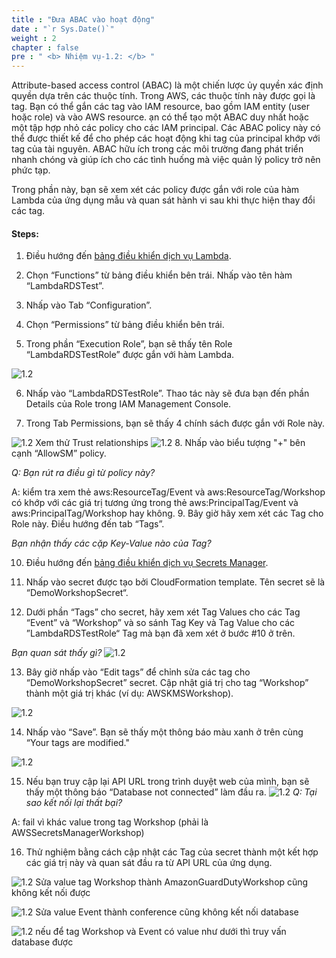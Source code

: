 ```yaml
---
title : "Đưa ABAC vào hoạt động"
date : "`r Sys.Date()`"
weight : 2
chapter : false
pre : " <b> Nhiệm vụ-1.2: </b> "
---
```

Attribute-based access control (ABAC) là một chiến lược ủy quyền xác định quyền dựa trên các thuộc tính. Trong AWS, các thuộc tính này được gọi là tag. Bạn có thể gắn các tag vào IAM resource, bao gồm IAM entity (user hoặc role) và vào AWS resource. ạn có thể tạo một ABAC duy nhất hoặc một tập hợp nhỏ các policy cho các IAM principal. Các ABAC policy này có thể được thiết kế để cho phép các hoạt động khi tag của principal khớp với tag của tài nguyên. ABAC hữu ích trong các môi trường đang phát triển nhanh chóng và giúp ích cho các tình huống mà việc quản lý policy trở nên phức tạp.

Trong phần này, bạn sẽ xem xét các policy được gắn với role của hàm Lambda của ứng dụng mẫu và quan sát hành vi sau khi thực hiện thay đổi các tag.

#### Steps:
1. Điều hướng đến [bảng điều khiển dịch vụ Lambda](https://console.aws.amazon.com/lambda).



2.  Chọn “Functions” từ bảng điều khiển bên trái. Nhấp vào tên hàm “LambdaRDSTest”.




3. Nhấp vào Tab “Configuration”.




4. Chọn “Permissions” từ bảng điều khiển bên trái.



5. Trong phần “Execution Role”, bạn sẽ thấy tên Role “LambdaRDSTestRole” được gắn với hàm Lambda.

![1.2](/images/m1/1.2/s5.png)

6. Nhấp vào “LambdaRDSTestRole”. Thao tác này sẽ đưa bạn đến phần Details của Role trong IAM Management Console.



7. Trong Tab Permissions, bạn sẽ thấy 4 chính sách được gắn với Role này.

![1.2](/images/m1/1.2/s7.png)
Xem thử Trust relationships
![1.2](/images/m1/1.2/s7b.png)
8. Nhấp vào biểu tượng "+" bên cạnh “AllowSM” policy.

*Q: Bạn rút ra điều gì từ policy này?*


A: kiểm tra xem thẻ aws:ResourceTag/Event và aws:ResourceTag/Workshop có khớp với các giá trị tương ứng trong thẻ aws:PrincipalTag/Event và aws:PrincipalTag/Workshop hay không.
9. Bây giờ hãy xem xét các Tag cho Role này. Điều hướng đến tab “Tags”.

*Bạn nhận thấy các cặp Key-Value nào của Tag?*



10. Điều hướng đến [bảng điều khiển dịch vụ Secrets Manager](https://console.aws.amazon.com/secretsmanager).



11. Nhấp vào secret được tạo bởi CloudFormation template. Tên secret sẽ là “DemoWorkshopSecret“.


12. Dưới phần “Tags” cho secret, hãy xem xét Tag Values cho các Tag “Event” và “Workshop” và so sánh Tag Key và Tag Value cho các ”LambdaRDSTestRole“ Tag mà bạn đã xem xét ở bước #10 ở trên.

*Bạn quan sát thấy gì?*
![1.2](/images/m1/1.2/s12.png)

13. Bây giờ nhấp vào “Edit tags” để chỉnh sửa các tag cho “DemoWorkshopSecret” secret. Cập nhật giá trị cho tag “Workshop” thành một giá trị khác (ví dụ: AWSKMSWorkshop).

![1.2](/images/m1/1.2/s13.png)

14. Nhấp vào “Save”. Bạn sẽ thấy một thông báo  màu xanh ở trên cùng “Your tags are modified."

![1.2](/images/m1/1.2/s14.png)

15. Nếu bạn truy cập lại API URL trong trình duyệt web của mình, bạn sẽ thấy một thông báo “Database not connected” làm đầu ra.
![1.2](/images/m1/1.2/s15.png)
*Q: Tại sao kết nối lại thất bại?*

A: fail vì khác value trong tag Workshop (phải là AWSSecretsManagerWorkshop)  

16. Thử nghiệm bằng cách cập nhật các Tag của secret thành một kết hợp các giá trị này và quan sát đầu ra từ API URL của ứng dụng.

![1.2](/images/m1/1.2/s16.png)
Sửa value tag Workshop thành AmazonGuardDutyWorkshop cũng không kết nối được

![1.2](/images/m1/1.2/s16b.png)
Sửa value Event thành conference cũng không kết nối database

![1.2](/images/m1/1.2/s16d.png)
nếu để tag Workshop và Event có value như dưới thì truy vấn database được